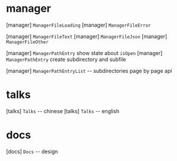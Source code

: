 # manager

[manager] `ManagerFileLoading`
[manager] `ManagerFileError`

[manager] `ManagerFileText`
[manager] `ManagerFileJson`
[manager] `ManagerFileOther`

[manager] `ManagerPathEntry` show state about `isOpen`
[manager] `ManagerPathEntry` create subdirectory and subfile

[manager] `ManagerPathEntryList` -- subdirectories page by page api

# talks

[talks] `Talks` -- chinese
[talks] `Talks` -- english

# docs

[docs] `Docs` -- design
